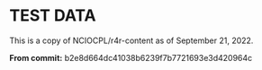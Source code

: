 # TEST DATA

This is a copy of NCIOCPL/r4r-content as of September 21, 2022.

**From commit:** b2e8d664dc41038b6239f7b7721693e3d420964c
